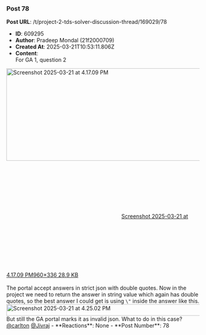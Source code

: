 ### Post 78
**Post URL**: /t/project-2-tds-solver-discussion-thread/169029/78
- **ID**: 609295
- **Author**: Pradeep Mondal (21f2000709)
- **Created At**: 2025-03-21T10:53:11.806Z
- **Content**:  
  For GA 1, question 2<br>
<div class="lightbox-wrapper"><a class="lightbox" href="https://europe1.discourse-cdn.com/flex013/uploads/iitm/original/3X/f/1/f1de22987816c7573909f6afd79942cfc41e06b6.png" data-download-href="/uploads/short-url/yvEZy0DngUmN4bpcSadq9HGpuHs.png?dl=1" title="Screenshot 2025-03-21 at 4.17.09 PM" rel="noopener nofollow ugc"><img src="https://europe1.discourse-cdn.com/flex013/uploads/iitm/optimized/3X/f/1/f1de22987816c7573909f6afd79942cfc41e06b6_2_690x241.png" alt="Screenshot 2025-03-21 at 4.17.09 PM" data-base62-sha1="yvEZy0DngUmN4bpcSadq9HGpuHs" width="690" height="241" srcset="https://europe1.discourse-cdn.com/flex013/uploads/iitm/optimized/3X/f/1/f1de22987816c7573909f6afd79942cfc41e06b6_2_690x241.png, https://europe1.discourse-cdn.com/flex013/uploads/iitm/original/3X/f/1/f1de22987816c7573909f6afd79942cfc41e06b6.png 1.5x, https://europe1.discourse-cdn.com/flex013/uploads/iitm/original/3X/f/1/f1de22987816c7573909f6afd79942cfc41e06b6.png 2x" data-dominant-color="292C31"><div class="meta"><svg class="fa d-icon d-icon-far-image svg-icon" aria-hidden="true"><use href="#far-image"></use></svg><span class="filename">Screenshot 2025-03-21 at 4.17.09 PM</span><span class="informations">960×336 28.9 KB</span><svg class="fa d-icon d-icon-discourse-expand svg-icon" aria-hidden="true"><use href="#discourse-expand"></use></svg></div></a></div><br>
The portal accept answers in strict json with double quotes. Now in the project we need to return the answer in string value which again has double quotes, so the best answer I could get is using <code>\"</code> inside the answer like this.
<img src="https://europe1.discourse-cdn.com/flex013/uploads/iitm/original/3X/1/e/1e4550c6e2637e7cf226d943eb61ccb0a8f96770.png" alt="Screenshot 2025-03-21 at 4.25.02 PM" data-base62-sha1="4jMPA3M2oiTM49M2JMF5jj9jbyM" width="690" height="30" data-dominant-color="272423">
But still the GA portal marks it as invalid json. What to do in this case?<br>
<a class="mention" href="/u/carlton">@carlton</a> <a class="mention" href="/u/jivraj">@Jivraj</a>
- **Reactions**: None
- **Post Number**: 78

